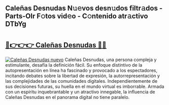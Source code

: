 ## Caleñas Desnudas N𝚞𝚎vos desn𝚞dos filtr𝚊dos - Parts-Olr F𝚘tos vid𝚎o - C𝚘ntenido atr𝚊ctivo DTbYg

# <h2><a href="http://mb1r05o.tromn.icu/?c=Cale%c3%b1as+Desnudas">🔗👉👉👉 Caleñas Desnudas 🔗🔗</a></h2>

[![Caleñas Desnudas nuevo](https://i.imgur.com/pEAQMta.gif)](http://mb1r05o.tromn.icu/?c=Cale%c3%b1as+Desnudas)
Caleñas Desnudas, una persona compleja y estimulante, desafía la definición fácil. Su enfoque distintivo de la autopresentación en línea ha fascinado y provocado a los espectadores, incitando debates sobre la libertad de expresión, la autorrepresentación y las complejidades de las comunidades digitales. Independientemente de sus decisiones futuras, su huella en el mundo virtual es imborrable. Armada con un espíritu inquebrantable y un atractivo innegable, la influencia de Caleñas Desnudas en el panorama digital no tiene paralelo.
